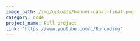 ```yaml
---
image_path: /img/uploads/banner-canal-final.png
category: code
project_name: Full project
link: 'https://www.youtube.com/c/Runcoding'
---
```


